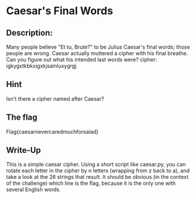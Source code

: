 # Caesar's Final Words

## Description: 

Many people believe "Et tu, Brute?" to be Julius Caesar's final words; those people are wrong. Caesar actually muttered a cipher with his final breathe. Can you figure out what his intended last words were? cipher: igkygxtkbkxigxkjsainluxygrgj

## Hint
Isn't there a cipher named after Caesar?

## The flag

Flag{caesarnevercaredmuchforsalad}

## Write-Up

This is a simple caesar cipher. Using a short script like caesar.py, you can rotate each
letter in the cipher by n letters (wrapping from z back to a), and take a look at the 26
strings that result. It should be obvious (in the context of the challenge) which line is
the flag, because it is the only one with several English words.


